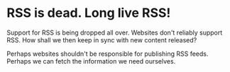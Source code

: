 # RSS is dead. Long live RSS!

Support for RSS is being dropped all over. Websites don't reliably support RSS.
How shall we then keep in sync with new content released?

Perhaps websites shouldn't be responsible for publishing RSS feeds. Perhaps we
can fetch the information we need ourselves.
